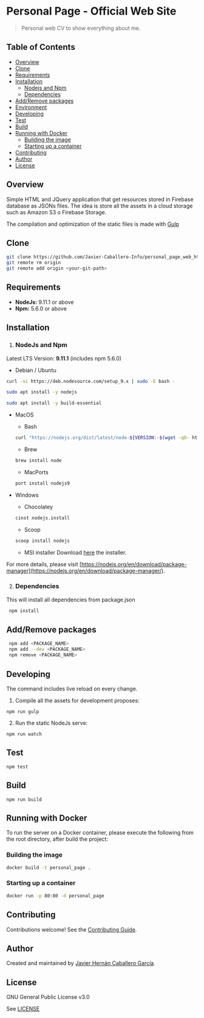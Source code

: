 # Personal Page - Official Web Site

> Personal web CV to show everything about me. 
## Table of Contents

-   [Overview](https://github.com/Javier-Caballero-Info/personal_page_web_html/tree/master/README.md#overview)
-   [Clone](https://github.com/Javier-Caballero-Info/personal_page_web_html/tree/master/README.md#clone)
- [Requirements](https://github.com/Javier-Caballero-Info/personal_page_web_html/tree/master#requirements)
- [Installation](https://github.com/Javier-Caballero-Info/personal_page_web_html/tree/master#installation)
	- [Nodejs and Npm](https://github.com/Javier-Caballero-Info/personal_page_web_html/tree/master#nodejs-and-npm)
	- [Dependencies](https://github.com/Javier-Caballero-Info/personal_page_web_html/tree/master#dependencies)
- [Add/Remove packages](https://github.com/Javier-Caballero-Info/personal_page_web_html/tree/master#addremove-packages)
- [Environment](https://github.com/Javier-Caballero-Info/personal_page_web_html/tree/master#environment)
- [Developing](https://github.com/Javier-Caballero-Info/personal_page_web_html/tree/master#developing)
- [Test](https://github.com/Javier-Caballero-Info/personal_page_web_html/tree/master#test)
- [Build](https://github.com/Javier-Caballero-Info/personal_page_web_html/tree/master#build)
- [Running with Docker](https://github.com/Javier-Caballero-Info/personal_page_web_html/tree/master#running-with-docker)
	- [Building the image](https://github.com/Javier-Caballero-Info/personal_page_web_html/tree/master#building-the-image)
	- [Starting up a container](https://github.com/Javier-Caballero-Info/personal_page_web_html/tree/master#starting-up-a-container)
- [Contributing](https://github.com/Javier-Caballero-Info/personal_page_web_html/tree/master#contributing)
- [Author](https://github.com/Javier-Caballero-Info/personal_page_web_html/tree/master#author)
- [License](https://github.com/Javier-Caballero-Info/personal_page_web_html/tree/master#license)

## Overview

Simple HTML and JQuery application that get resources stored in Firebase database as JSONs files.
The idea is store all the assets in a cloud storage such as Amazon S3 o Firebase Storage.

The compilation and optimization of the static files is made with [Gulp](https://gulpjs.com/)

## Clone

```bash
git clone https://github.com/Javier-Caballero-Info/personal_page_web_html.git
git remote rm origin
git remote add origin <your-git-path>
```

## Requirements

* **NodeJs:** 9.11.1 or above
* **Npm:** 5.6.0 or above
## Installation

1. ### NodeJs and Npm
Latest LTS Version: **9.11.1** (includes npm 5.6.0)

- Debian / Ubuntu
```bash
curl -sL https://deb.nodesource.com/setup_9.x | sudo -E bash -
```

```bash
sudo apt install -y nodejs
```

```bash
sudo apt install -y build-essential
```

- MacOS

	- Bash
	```bash
	curl "https://nodejs.org/dist/latest/node-${VERSION:-$(wget -qO- https://nodejs.org/dist/latest/ | sed -nE 's|.*>node-(.*)\.pkg</a>.*|\1|p')}.pkg" > "$HOME/Downloads/node-latest.pkg" && sudo installer -store -pkg "$HOME/Downloads/node-latest.pkg" -target "/"
	```
	- Brew
	```bash
	brew install node
	```
	- MacPorts
	```bash
	port install nodejs9
	```

- Windows

	- Chocolatey
	```bash
	cinst nodejs.install
	```
	- Scoop
	```bash
	scoop install nodejs
	```
	- MSI installer
	Download [here](http://nodejs.org/#download) the installer.

For more details, please visit [https://nodejs.org/en/download/package-manager](https://nodejs.org/en/download/package-manager/).


2. ### Dependencies

This will install all dependencies from package.json

```bash
 npm install
 ``` 
 
## Add/Remove packages

```bash
 npm add <PACKAGE_NAME>
 npm add --dev <PACKAGE_NAME>
 npm remove <PACKAGE_NAME>
```

## Developing

The command includes live reload on every change.

1. Compile all the assets for development proposes: 


```Batch
npm run gulp 
```

2. Run the static NodeJs serve:

```Batch
npm run watch 
```

## Test

```Batch
npm test
```

## Build

```
npm run build
```

## Running with Docker

To run the server on a Docker container, please execute the following from the root directory, after build the project:

### Building the image
```bash
docker build -t personal_page .
```
### Starting up a container
```bash
docker run -p 80:80 -d personal_page
```
## Contributing

Contributions welcome! See the  [Contributing Guide](https://github.com/Javier-Caballero-Info/personal_page_web_html/blob/master/CONTRIBUTING.md).

## Author

Created and maintained by [Javier Hernán Caballero García](https://javiercaballero.info).

## License

GNU General Public License v3.0

See  [LICENSE](https://github.com/Javier-Caballero-Info/personal_page_web_html/blob/master/LICENSE)
